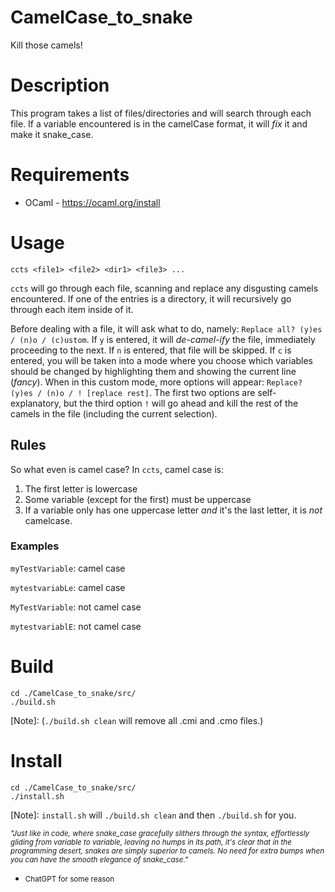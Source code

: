 # CamelCase_to_snake

Kill those camels!

# Description
This program takes a list of files/directories and will search through each file.
If a variable encountered is in the camelCase format, it will *_fix_* it and make
it snake_case.

# Requirements
* OCaml - https://ocaml.org/install

# Usage
```
ccts <file1> <file2> <dir1> <file3> ...
```
`ccts` will go through each file, scanning and replace any disgusting camels encountered.
If one of the entries is a directory, it will recursively go through each item inside of it.

Before dealing with a file, it will ask what to do, namely: `Replace all? (y)es / (n)o / (c)ustom`.
If `y` is entered, it will *de-camel-ify* the file, immediately proceeding to the next. If `n` is
entered, that file will be skipped. If `c` is entered, you will be taken into a mode where you choose
which variables should be changed by highlighting them and showing the current line (*fancy*).
When in this custom mode, more options will appear: `Replace? (y)es / (n)o / ! [replace rest]`. The first
two options are self-explanatory, but the third option `!` will go ahead and kill the rest of the camels in
the file (including the current selection).

## Rules
So what even is camel case? In `ccts`, camel case is:

1. The first letter is lowercase
2. Some variable (except for the first) must be uppercase
3. If a variable only has one uppercase letter *and* it's
the last letter, it is _not_ camelcase.

### Examples
`myTestVariable`: camel case

`mytestvariabLe`: camel case

`MyTestVariable`: not camel case

`mytestvariablE`: not camel case

# Build
```
cd ./CamelCase_to_snake/src/
./build.sh
```
[Note]: (`./build.sh clean` will remove all .cmi and .cmo files.)

# Install
```
cd ./CamelCase_to_snake/src/
./install.sh
```
[Note]: `install.sh` will `./build.sh clean` and then `./build.sh` for you.

<small> *"Just like in code, where snake_case gracefully slithers through the syntax, effortlessly gliding from variable to variable, leaving no humps in its path, it's clear that in the programming desert, snakes are simply superior to camels. No need for extra bumps when you can have the smooth elegance of snake_case."*

- ChatGPT for some reason </small>

